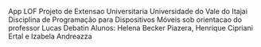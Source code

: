 App LOF
Projeto de Extensao Universitaria Universidade do Vale do Itajai Disciplina de Programação para Dispositivos Móveis sob orientacao do professor Lucas Debatin Alunos: Helena Becker Piazera, Henrique Cipriani Ertal e Izabela Andreazza 
